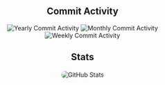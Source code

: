 <div align="center">
    <h2>Commit Activity</h2>
    <div style="margin-bottom: 20px;">
        <img alt="Yearly Commit Activity" 
             src="https://img.shields.io/github/commit-activity/y/canonical/lxd?authorFilter=kadinsayani&style=flat&label=lxd&color=E95420">
        <img alt="Monthly Commit Activity" 
             src="https://img.shields.io/github/commit-activity/m/canonical/lxd?authorFilter=kadinsayani&style=flat&label=lxd&color=E95420">
        <img alt="Weekly Commit Activity" 
             src="https://img.shields.io/github/commit-activity/w/canonical/lxd?authorFilter=kadinsayani&style=flat&label=lxd&color=E95420">
    </div>
    <h2>Stats</h2>
    <div style="margin-top: 20px;">
        <img src="https://github-readme-stats.vercel.app/api?username=kadinsayani&show_icons=true&include_all_commits=true&theme=tokyonight&hide=stars,issues,contributed_to&hide_rank=true&show=prs_merged,prs_merged_percentage" 
             alt="GitHub Stats" style="max-width: 100%; border-radius: 10px;" />
    </div>
</div>
